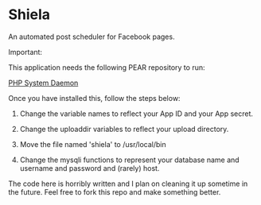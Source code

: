 # Shiela
An automated post scheduler for Facebook pages.

Important:

This application needs the following PEAR repository to run:

<a target="_blank" href="http://pear.php.net/package/System_Daemon">PHP System Daemon</a>

Once you have installed this, follow the steps below:

1. Change the variable names to reflect your App ID and your App secret.

2. Change the uploaddir variables to reflect your upload directory.

3. Move the file named 'shiela' to /usr/local/bin

4. Change the mysqli functions to represent your database name and username and password and (rarely) host.

The code here is horribly written and I plan on cleaning it up sometime in the future.
Feel free to fork this repo and make something better.
